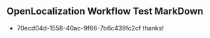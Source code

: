 ## OpenLocalization Workflow Test MarkDown
* 70ecd04d-1558-40ac-9f66-7b6c439fc2cf thanks!

<!--HONumber=Jul16_HO2-->


